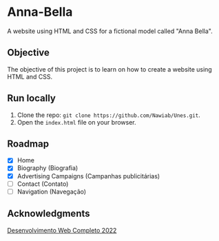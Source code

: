 # Anna-Bella
A website using HTML and CSS for a fictional model called "Anna Bella".

## Objective
The objective of this project is to learn on how to create a website using HTML and CSS.

## Run locally
 1. Clone the repo: `git clone https://github.com/Nawiab/Unes.git`.
 2. Open the `index.html` file on your browser.

## Roadmap
  - [X] Home
  - [X] Biography (Biografia)
  - [X] Advertising Campaigns (Campanhas publicitárias)
  - [ ] Contact (Contato)
  - [ ] Navigation (Navegação)

## Acknowledgments
[Desenvolvimento Web Completo 2022](https://www.udemy.com/course/web-completo/)